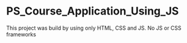 # PS_Course_Application_Using_JS
This project was build by using only HTML, CSS and JS. No JS or CSS frameworks
